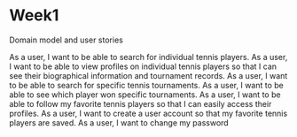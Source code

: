 # Week1
Domain model and user stories 

As a user, I want to be able to search for individual tennis players.
As a user, I want to be able to view profiles on individual tennis players so that I can see their biographical information and tournament records.
As a user, I want to be able to search for specific tennis tournaments.
As a user, I want to be able to see which player won specific tournaments.
As a user, I want to be able to follow my favorite tennis players so that I can easily access their profiles.
As a user, I want to create a user account so that my favorite tennis players are saved.
As a user, I want to change my password
